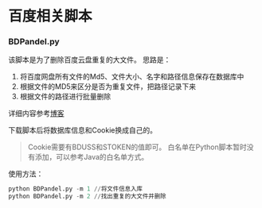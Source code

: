 # 百度相关脚本
### BDPandel.py
该脚本是为了删除百度云盘重复的大文件。
思路是：

1. 将百度网盘所有文件的Md5、文件大小、名字和路径信息保存在数据库中
2. 根据文件的MD5来区分是否为重复文件，把路径记录下来
3. 根据文件的路径进行批量删除


详细内容参考[博客](http://fuping.site/2017/05/24/Clean-Duplicate-Files-OF-BaiDu-YunPan/)

下载脚本后将数据库信息和Cookie换成自己的。

>Cookie需要有BDUSS和STOKEN的值即可。
>白名单在Python脚本暂时没有添加，可以参考Java的白名单方式。

使用方法：


```python
python BDPandel.py -m 1 //将文件信息入库
python BDPandel.py -m 2 //找出重复的大文件并删除
```
